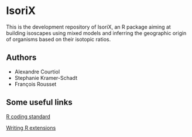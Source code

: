 # IsoriX

This is the development repository of IsoriX, an R package aiming at building isoscapes using mixed models and inferring the geographic origin of organisms based on their isotopic ratios. 

## Authors
* Alexandre Courtiol
* Stephanie Kramer-Schadt
* François Rousset 


## Some useful links
[R coding standard](https://google.github.io/styleguide/Rguide.xml)

[Writing R extensions](https://cran.r-project.org/doc/manuals/r-release/R-exts.html)